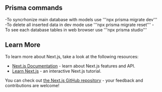 ## Prisma commands

-To syncrhonize main database with models use '''npx prisma migrate dev'''
-To delete all inserted data in dev mode use '''npx prisma migrate reset'''
-To see each database tables in web browser use '''npx prisma studio'''

## Learn More

To learn more about Next.js, take a look at the following resources:

- [Next.js Documentation](https://nextjs.org/docs) - learn about Next.js features and API.
- [Learn Next.js](https://nextjs.org/learn) - an interactive Next.js tutorial.

You can check out [the Next.js GitHub repository](https://github.com/vercel/next.js/) - your feedback and contributions are welcome!
